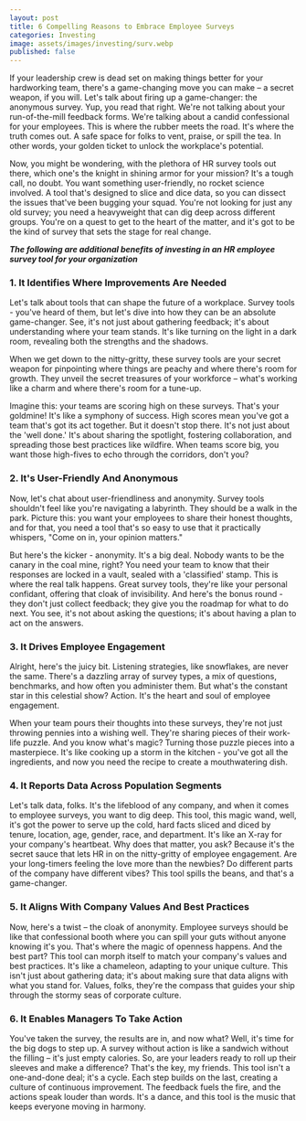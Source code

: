 ```yaml
---
layout: post
title: 6 Compelling Reasons to Embrace Employee Surveys
categories: Investing
image: assets/images/investing/surv.webp
published: false
---
```


If your leadership crew is dead set on making things better for your hardworking team, there's a game-changing move you can make – a secret weapon, if you will. Let's talk about firing up a game-changer: the anonymous survey. Yup, you read that right. We're not talking about your run-of-the-mill feedback forms. We're talking about a candid confessional for your employees. This is where the rubber meets the road. It's where the truth comes out. A safe space for folks to vent, praise, or spill the tea. In other words, your golden ticket to unlock the workplace's potential.

Now, you might be wondering, with the plethora of HR survey tools out there, which one's the knight in shining armor for your mission? It's a tough call, no doubt. You want something user-friendly, no rocket science involved. A tool that's designed to slice and dice data, so you can dissect the issues that've been bugging your squad. You're not looking for just any old survey; you need a heavyweight that can dig deep across different groups. You're on a quest to get to the heart of the matter, and it's got to be the kind of survey that sets the stage for real change.

_**The following are additional benefits of investing in an HR employee survey tool for your organization**_

### 1. It Identifies Where Improvements Are Needed
Let's talk about tools that can shape the future of a workplace. Survey tools - you've heard of them, but let's dive into how they can be an absolute game-changer. See, it's not just about gathering feedback; it's about understanding where your team stands. It's like turning on the light in a dark room, revealing both the strengths and the shadows.

When we get down to the nitty-gritty, these survey tools are your secret weapon for pinpointing where things are peachy and where there's room for growth. They unveil the secret treasures of your workforce – what's working like a charm and where there's room for a tune-up.

Imagine this: your teams are scoring high on these surveys. That's your goldmine! It's like a symphony of success. High scores mean you've got a team that's got its act together. But it doesn't stop there. It's not just about the 'well done.' It's about sharing the spotlight, fostering collaboration, and spreading those best practices like wildfire. When teams score big, you want those high-fives to echo through the corridors, don't you?

### 2. It's User-Friendly And Anonymous
Now, let's chat about user-friendliness and anonymity. Survey tools shouldn't feel like you're navigating a labyrinth. They should be a walk in the park. Picture this: you want your employees to share their honest thoughts, and for that, you need a tool that's so easy to use that it practically whispers, "Come on in, your opinion matters."

But here's the kicker - anonymity. It's a big deal. Nobody wants to be the canary in the coal mine, right? You need your team to know that their responses are locked in a vault, sealed with a 'classified' stamp. This is where the real talk happens. Great survey tools, they're like your personal confidant, offering that cloak of invisibility. And here's the bonus round - they don't just collect feedback; they give you the roadmap for what to do next. You see, it's not about asking the questions; it's about having a plan to act on the answers.

### 3. It Drives Employee Engagement
Alright, here's the juicy bit. Listening strategies, like snowflakes, are never the same. There's a dazzling array of survey types, a mix of questions, benchmarks, and how often you administer them. But what's the constant star in this celestial show? Action. It's the heart and soul of employee engagement.

When your team pours their thoughts into these surveys, they're not just throwing pennies into a wishing well. They're sharing pieces of their work-life puzzle. And you know what's magic? Turning those puzzle pieces into a masterpiece. It's like cooking up a storm in the kitchen - you've got all the ingredients, and now you need the recipe to create a mouthwatering dish.

### 4. It Reports Data Across Population Segments
Let's talk data, folks. It's the lifeblood of any company, and when it comes to employee surveys, you want to dig deep. This tool, this magic wand, well, it's got the power to serve up the cold, hard facts sliced and diced by tenure, location, age, gender, race, and department. It's like an X-ray for your company's heartbeat. Why does that matter, you ask? Because it's the secret sauce that lets HR in on the nitty-gritty of employee engagement. Are your long-timers feeling the love more than the newbies? Do different parts of the company have different vibes? This tool spills the beans, and that's a game-changer.

### 5. It Aligns With Company Values And Best Practices
Now, here's a twist – the cloak of anonymity. Employee surveys should be like that confessional booth where you can spill your guts without anyone knowing it's you. That's where the magic of openness happens. And the best part? This tool can morph itself to match your company's values and best practices. It's like a chameleon, adapting to your unique culture. This isn't just about gathering data; it's about making sure that data aligns with what you stand for. Values, folks, they're the compass that guides your ship through the stormy seas of corporate culture.

### 6. It Enables Managers To Take Action
You've taken the survey, the results are in, and now what? Well, it's time for the big dogs to step up. A survey without action is like a sandwich without the filling – it's just empty calories. So, are your leaders ready to roll up their sleeves and make a difference? That's the key, my friends. This tool isn't a one-and-done deal; it's a cycle. Each step builds on the last, creating a culture of continuous improvement. The feedback fuels the fire, and the actions speak louder than words. It's a dance, and this tool is the music that keeps everyone moving in harmony.

